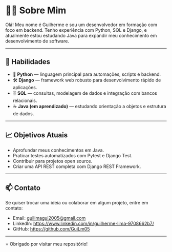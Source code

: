 # 👨‍💻 Sobre Mim

Olá! Meu nome é Guilherme e sou um desenvolvedor em formação com foco em backend. Tenho experiência com Python, SQL e Django, e atualmente estou estudando Java para expandir meu conhecimento em desenvolvimento de software.

---

## 🚀 Habilidades

- 🐍 **Python** — linguagem principal para automações, scripts e backend.
- 🛠️ **Django** — framework web robusto para desenvolvimento rápido de aplicações.
- 🗄️ **SQL** — consultas, modelagem de dados e integração com bancos relacionais.
- ☕ **Java (em aprendizado)** — estudando orientação a objetos e estrutura de dados.

---

## 📈 Objetivos Atuais

- Aprofundar meus conhecimentos em Java.
- Praticar testes automatizados com Pytest e Django Test.
- Contribuir para projetos open source.
- Criar uma API REST completa com Django REST Framework.

---

## 📫 Contato

Se quiser trocar uma ideia ou colaborar em algum projeto, entre em contato:

- Email: guilimagui2005@gmail.com 
- LinkedIn: https://www.linkedin.com/in/guilherme-lima-9708662b7/  
- GitHub: https://github.com/GuiLm05

---

⭐ Obrigado por visitar meu repositório!
